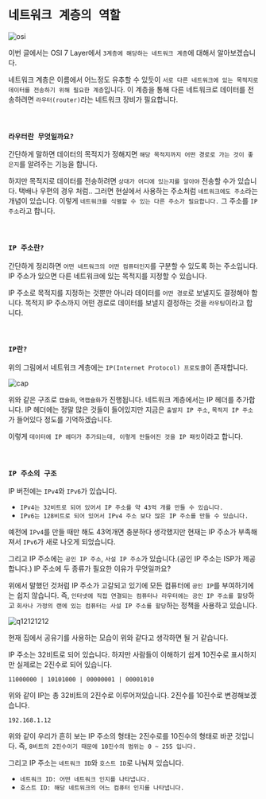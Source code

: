 # `네트워크 계층의 역할`

![osi](https://media.vlpt.us/images/xldksps4/post/980fe5d0-fcfe-4395-9148-0a110475ba26/image.png)

이번 글에서는 OSI 7 Layer에서 `3계층에 해당하는 네트워크 계층`에 대해서 알아보겠습니다. 

네트워크 계층은 이름에서 어느정도 유추할 수 있듯이 `서로 다른 네트워크에 있는 목적지로 데이터를 전송하기 위해 필요한 계층`입니다. 
이 계층을 통해 다른 네트워크로 데이터를 전송하려면 `라우터(router)`라는 네트워크 장비가 필요합니다. 

<br>

### `라우터란 무엇일까요?`

간단하게 말하면 데이터의 목적지가 정해지면 `해당 목적지까지 어떤 경로로 가는 것이 좋은지`를 알려주는 기능을 합니다. 

하지만 목적지로 데이터를 전송하려면 `상대가 어디에 있는지를 알아야` 전송할 수가 있습니다. 택배나 우편의 경우 처럼..
그러면 현실에서 사용하는 주소처럼 `네트워크에도 주소`라는 개념이 있습니다. 이렇게 `네트워크를 식별할 수 있는 다른 주소가 필요합니다.` 그 주소를 `IP 주소`라고 합니다.

<br>

### `IP 주소란?`

간단하게 정리하면 `어떤 네트워크의 어떤 컴퓨터인지`를 구분할 수 있도록 하는 주소입니다. IP 주소가 있으면 다른 네트워크에 있는 목적지를 지정할 수 있습니다. 

IP 주소로 목적지를 지정하는 것뿐만 아니라 데이터를 `어떤 경로`로 보낼지도 결정해야 합니다. 목적지 IP 주소까지 어떤 경로로 데이터를 보낼지 결정하는 것을 `라우팅`이라고 합니다.

<br>

### `IP란?`

위의 그림에서 네트워크 계층에는 `IP(Internet Protocol) 프로토콜`이 존재합니다. 

![cap](https://img1.daumcdn.net/thumb/R1280x0/?scode=mtistory2&fname=https%3A%2F%2Fblog.kakaocdn.net%2Fdn%2FbOhDdj%2FbtquzF10dfu%2FWouHYOmk3m0joNhrtabAzK%2Fimg.png)

위와 같은 구조로 `캡슐화`, `역캡슐화`가 진행됩니다. 네트워크 계층에서는 IP 헤더를 추가합니다. IP 헤더에는 정말 많은 것들이 들어있지만 지금은 `출발지 IP 주소`, `목적지 IP 주소`가 들어있다 정도를 기억하겠습니다. 

이렇게 `데이터에 IP 헤더가 추가되는데, 이렇게 만들어진 것을 IP 패킷`이라고 합니다. 

<br>

### `IP 주소의 구조`

IP 버전에는 `IPv4`와 `IPv6`가 있습니다. 

- `IPv4는 32비트로 되어 있어서 IP 주소를 약 43억 개를 만들 수 있습니다.`
- `IPv6는 128비트로 되어 있어서 IPv4 주소 보다 많은 IP 주소를 만들 수 있습니다.`

예전에 `IPv4`를 만들 때만 해도 43억개면 충분하다 생각했지만 현재는 IP 주소가 부족해져서 `IPv6`가 새로 나오게 되었습니다. 

그리고 IP 주소에는 `공인 IP 주소`, `사설 IP 주소`가 있습니다.(공인 IP 주소는 ISP가 제공합니다.) IP 주소에 두 종류가 필요한 이유가 무엇일까요?

위에서 말했던 것처럼 IP 주소가 고갈되고 있기에 모든 컴퓨터에 `공인 IP`를 부여하기에는 쉽지 않습니다. 
즉, `인터넷에 직접 연결되는 컴퓨터나 라우터에는 공인 IP 주소를 할당`하고 `회사나 가정의 랜에 있는 컴퓨터는 사설 IP 주소를 할당`하는 정책을 사용하고 있습니다.

![q12121212](https://yohanpro.com/media/images/network/IPDiagram.png)

현재 집에서 공유기를 사용하는 모습이 위와 같다고 생각하면 될 거 같습니다. 

IP 주소는 32비트로 되어 있습니다. 하지만 사람들이 이해하기 쉽게 10진수로 표시하지만 실제로는 2진수로 되어 있습니다. 

```
11000000 | 10101000 | 00000001 | 00001010 
```

위와 같이 IP는 총 32비트의 2진수로 이루어져있습니다. 2진수를 10진수로 변경해보겠습니다. 

```
192.168.1.12
``` 

위와 같이 우리가 흔히 보는 IP 주소의 형태는 2진수로를 10진수의 형태로 바꾼 것입니다. 즉, `8비트의 2진수이기 때문에 10진수의 범위는 0 ~ 255 입니다.`

그리고 IP 주소는 `네트워크 ID`와 `호스트 ID`로 나눠져 있습니다. 

- `네트워크 ID: 어떤 네트워크 인지를 나타냅니다.`
- `호스트 ID: 해당 네트워크의 어느 컴퓨터 인지를 나타냅니다.`